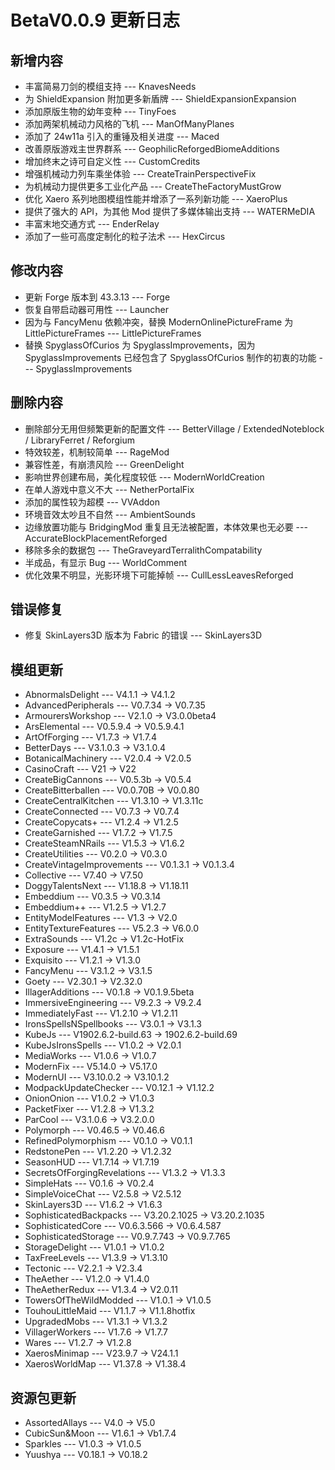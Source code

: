 # BetaV0.0.9 更新日志

## 新增内容

- 丰富简易刀剑的模组支持 --- KnavesNeeds
- 为 ShieldExpansion 附加更多新盾牌 --- ShieldExpansionExpansion
- 添加原版生物的幼年变种 --- TinyFoes
- 添加两架机械动力风格的飞机 --- ManOfManyPlanes
- 添加了 24w11a 引入的重锤及相关进度 --- Maced
- 改善原版游戏主世界群系 --- GeophilicReforgedBiomeAdditions
- 增加终末之诗可自定义性 --- CustomCredits
- 增强机械动力列车乘坐体验 --- CreateTrainPerspectiveFix
- 为机械动力提供更多工业化产品 --- CreateTheFactoryMustGrow
- 优化 Xaero 系列地图模组性能并增添了一系列新功能 --- XaeroPlus
- 提供了强大的 API，为其他 Mod 提供了多媒体输出支持 --- WATERMeDIA
- 丰富末地交通方式 --- EnderRelay
- 添加了一些可高度定制化的粒子法术 --- HexCircus

## 修改内容

- 更新 Forge 版本到 43.3.13 --- Forge
- 恢复自带启动器可用性 --- Launcher
- 因为与 FancyMenu 依赖冲突，替换 ModernOnlinePictureFrame 为 LittlePictureFrames --- LittlePictureFrames
- 替换 SpyglassOfCurios 为 SpyglassImprovements，因为 SpyglassImprovements 已经包含了 SpyglassOfCurios 制作的初衷的功能 --- SpyglassImprovements

## 删除内容

- 删除部分无用但频繁更新的配置文件 --- BetterVillage / ExtendedNoteblock / LibraryFerret / Reforgium
- 特效较差，机制较简单 --- RageMod
- 兼容性差，有崩溃风险 --- GreenDelight
- 影响世界创建布局，美化程度较低 --- ModernWorldCreation
- 在单人游戏中意义不大 --- NetherPortalFix
- 添加的属性较为超模 --- VVAddon
- 环境音效太吵且不自然 --- AmbientSounds
- 边缘放置功能与 BridgingMod 重复且无法被配置，本体效果也无必要 --- AccurateBlockPlacementReforged
- 移除多余的数据包 --- TheGraveyardTerralithCompatability
- 半成品，有显示 Bug --- WorldComment
- 优化效果不明显，光影环境下可能掉帧 --- CullLessLeavesReforged

## 错误修复

- 修复 SkinLayers3D 版本为 Fabric 的错误 --- SkinLayers3D

## 模组更新

- AbnormalsDelight --- V4.1.1 -> V4.1.2
- AdvancedPeripherals --- V0.7.34 -> V0.7.35
- ArmourersWorkshop --- V2.1.0 -> V3.0.0beta4
- ArsElemental --- V0.5.9.4 -> V0.5.9.4.1
- ArtOfForging --- V1.7.3 -> V1.7.4
- BetterDays --- V3.1.0.3 -> V3.1.0.4
- BotanicalMachinery --- V2.0.4 -> V2.0.5
- CasinoCraft --- V21 -> V22
- CreateBigCannons --- V0.5.3b -> V0.5.4
- CreateBitterballen --- V0.0.70B -> V0.0.80
- CreateCentralKitchen --- V1.3.10 -> V1.3.11c
- CreateConnected --- V0.7.3 -> V0.7.4
- CreateCopycats+ --- V1.2.4 -> V1.2.5
- CreateGarnished --- V1.7.2 -> V1.7.5
- CreateSteamNRails --- V1.5.3 -> V1.6.2
- CreateUtilities --- V0.2.0 -> V0.3.0
- CreateVintageImprovements --- V0.1.3.1 -> V0.1.3.4
- Collective --- V7.40 -> V7.50
- DoggyTalentsNext --- V1.18.8 -> V1.18.11
- Embeddium --- V0.3.5 -> V0.3.14
- Embeddium++ --- V1.2.5 -> V1.2.7
- EntityModelFeatures --- V1.3 -> V2.0
- EntityTextureFeatures --- V5.2.3 -> V6.0.0
- ExtraSounds --- V1.2c -> V1.2c-HotFix
- Exposure --- V1.4.1 -> V1.5.1
- Exquisito --- V1.2.1 -> V1.3.0
- FancyMenu --- V3.1.2 -> V3.1.5
- Goety --- V2.30.1 -> V2.32.0
- IllagerAdditions --- V0.1.8 -> V0.1.9.5beta
- ImmersiveEngineering --- V9.2.3 -> V9.2.4
- ImmediatelyFast --- V1.2.10 -> V1.2.11
- IronsSpellsNSpellbooks --- V3.0.1 -> V3.1.3
- KubeJs --- V1902.6.2-build.63 -> 1902.6.2-build.69
- KubeJsIronsSpells --- V1.0.2 -> V2.0.1
- MediaWorks --- V1.0.6 -> V1.0.7
- ModernFix --- V5.14.0 -> V5.17.0
- ModernUI --- V3.10.0.2 -> V3.10.1.2
- ModpackUpdateChecker --- V0.12.1 -> V1.12.2
- OnionOnion --- V1.0.2 -> V1.0.3
- PacketFixer --- V1.2.8 -> V1.3.2
- ParCool --- V3.1.0.6 -> V3.2.0.0
- Polymorph --- V0.46.5 -> V0.46.6
- RefinedPolymorphism --- V0.1.0 -> V0.1.1
- RedstonePen --- V1.2.20 -> V1.2.32
- SeasonHUD --- V1.7.14 -> V1.7.19
- SecretsOfForgingRevelations --- V1.3.2 -> V1.3.3
- SimpleHats --- V0.1.6 -> V0.2.4
- SimpleVoiceChat --- V2.5.8 -> V2.5.12
- SkinLayers3D --- V1.6.2 -> V1.6.3
- SophisticatedBackpacks --- V3.20.2.1025 -> V3.20.2.1035
- SophisticatedCore --- V0.6.3.566 -> V0.6.4.587
- SophisticatedStorage --- V0.9.7.743 -> V0.9.7.765
- StorageDelight --- V1.0.1 -> V1.0.2
- TaxFreeLevels --- V1.3.9 -> V1.3.10
- Tectonic --- V2.2.1 -> V2.3.4
- TheAether --- V1.2.0 -> V1.4.0
- TheAetherRedux --- V1.3.4 -> V2.0.11
- TowersOfTheWildModded --- V1.0.1 -> V1.0.5
- TouhouLittleMaid --- V1.1.7 -> V1.1.8hotfix
- UpgradedMobs --- V1.3.1 -> V1.3.2
- VillagerWorkers --- V1.7.6 -> V1.7.7
- Wares --- V1.2.7 -> V1.2.8
- XaerosMinimap --- V23.9.7 -> V24.1.1
- XaerosWorldMap --- V1.37.8 -> V1.38.4

## 资源包更新

- AssortedAllays --- V4.0 -> V5.0
- CubicSun\&Moon --- V1.6.1 -> Vb1.7.4
- Sparkles --- V1.0.3 -> V1.0.5
- Yuushya --- V0.18.1 -> V0.18.2
